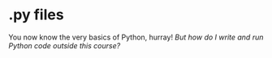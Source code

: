 # .py files
You now know the very basics of Python, hurray! *But how do I write and run Python code outside this course?*
